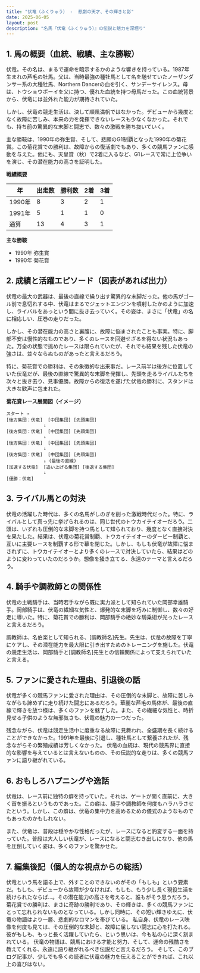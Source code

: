 ```yaml
---
title: "伏竜（ふくりゅう） -  悲劇の天才、その輝きと影"
date: 2025-06-05
layout: post
description: "名馬『伏竜（ふくりゅう）』の伝説と魅力を深堀り"
---
```


## 1. 馬の概要（血統、戦績、主な勝鞍）

伏竜。その名は、まるで運命を暗示するかのような響きを持っている。1987年生まれの芦毛の牡馬。父は、当時最強の種牡馬として名を馳せていたノーザンダンサー系の大種牡馬、Northern Dancerの血を引く、サンデーサイレンス。母は、トウショウボーイを父に持つ、優れた血統を持つ母馬だった。この血統背景から、伏竜には並外れた能力が期待されていた。

しかし、伏竜の競走生活は、決して順風満帆ではなかった。デビューから幾度となく故障に苦しみ、本来の力を発揮できないレースも少なくなかった。それでも、持ち前の驚異的な末脚と闘志で、数々の激戦を勝ち抜いていく。

主な勝鞍は、1990年の弥生賞、そして、悲願のG1制覇となった1990年の菊花賞。この菊花賞での勝利は、故障からの復活劇でもあり、多くの競馬ファンに感動を与えた。他にも、天皇賞（秋）で2着に入るなど、G1レースで常に上位争いを演じ、その潜在能力の高さを証明した。

**戦績概要**

| 年 | 出走数 | 勝利数 | 2着 | 3着 |
|---|---|---|---|---|
| 1990年 | 8 | 3 | 2 | 1 |
| 1991年 | 5 | 1 | 1 | 0 |
| 通算 | 13 | 4 | 3 | 1 |


**主な勝鞍**

* 1990年 弥生賞
* 1990年 菊花賞


## 2. 成績と活躍エピソード（図表があれば出力）

伏竜の最大の武器は、最後の直線で繰り出す驚異的な末脚だった。他の馬がゴール前で息切れする中、伏竜はまるでジェットエンジンを噴射したかのように加速し、ライバルをあっという間に抜き去っていく。その姿は、まさに「伏竜」の名に相応しい、圧巻の走りだった。

しかし、その潜在能力の高さと裏腹に、故障に悩まされたことも事実。特に、脚部不安は慢性的なものであり、多くのレースを回避せざるを得ない状況もあった。万全の状態で挑めたレースは限られていたが、それでも結果を残した伏竜の強さは、並々ならぬものがあったと言えるだろう。

特に、菊花賞での勝利は、その象徴的な出来事だ。レース前半は後方に位置していた伏竜だが、最後の直線で驚異的な末脚を発揮し、先頭を走るライバルたちを次々と抜き去り、見事優勝。故障からの復活を遂げた伏竜の勝利に、スタンドは大きな歓声に包まれた。


**菊花賞レース展開図（イメージ）**

```
スタート → 
[後方集団：伏竜]  [中団集団] [先頭集団]
              ↓
[後方集団：伏竜]  [中団集団] [先頭集団]
              ↓
[後方集団：伏竜]  [中団集団] [先頭集団]
              ↓
[後方集団：伏竜]  [中団集団] [先頭集団]
              ↓ (最後の直線)
[加速する伏竜]  [追い上げる集団] [後退する集団]
              ↓
[優勝：伏竜]
```


## 3. ライバル馬との対決

伏竜の活躍した時代は、多くの名馬がしのぎを削った激戦時代だった。特に、ライバルとして真っ先に挙げられるのは、同じ世代のトウカイテイオーだろう。二頭は、いずれも圧倒的な末脚を持つ馬として知られており、幾度となく直接対決を果たした。結果は、伏竜の菊花賞制覇、トウカイテイオーのダービー制覇と、互いに主要レースを制覇する形で幕を閉じた。しかし、もしも伏竜が故障に悩まされずに、トウカイテイオーとより多くのレースで対決していたら、結果はどのように変わっていたのだろうか。想像を掻き立てる、永遠のテーマと言えるだろう。


## 4. 騎手や調教師との関係性

伏竜の主戦騎手は、当時若手ながら既に実力派として知られていた岡部幸雄騎手。岡部騎手は、伏竜の繊細な気性と、爆発的な末脚を巧みに制御し、数々の好走に導いた。特に、菊花賞での勝利は、岡部騎手の絶妙な騎乗術が光ったレースと言えるだろう。

調教師は、名伯楽として知られる、[調教師名]先生。先生は、伏竜の故障を丁寧にケアし、その潜在能力を最大限に引き出すためのトレーニングを施した。伏竜の競走生活は、岡部騎手と[調教師名]先生との信頼関係によって支えられていたと言える。


## 5. ファンに愛された理由、引退後の話

伏竜が多くの競馬ファンに愛された理由は、その圧倒的な末脚と、故障に苦しみながらも諦めずに走り続けた闘志にあるだろう。華麗な芦毛の馬体が、最後の直線で輝きを放つ様は、多くのファンを魅了した。また、その繊細な気性と、時折見せる子供のような無邪気さも、伏竜の魅力の一つだった。

残念ながら、伏竜は競走生活中に度重なる故障に見舞われ、全盛期を長く続けることができなかった。1991年を最後に引退し、種牡馬として繋養されたが、残念ながらその繁殖成績は芳しくなかった。  伏竜の血統は、現代の競馬界に直接的な影響を与えているとは言えないものの、その伝説的な走りは、多くの競馬ファンに語り継がれている。


## 6. おもしろハプニングや逸話

伏竜は、レース前に独特の癖を持っていた。それは、ゲートが開く直前に、大きく首を振るというものであった。この癖は、騎手や調教師を何度もハラハラさせたという。しかし、この癖は、伏竜の集中力を高めるための儀式のようなものでもあったのかもしれない。

また、伏竜は、普段は穏やかな性格だったが、レースになると豹変する一面を持っていた。普段は大人しい伏竜が、レースになると闘志むき出しになり、他の馬を圧倒していく姿は、多くのファンを驚かせた。


## 7. 編集後記（個人的な視点からの総括）

伏竜という馬を語る上で、外すことのできないのがその「もしも」という要素だ。もしも、デビューから故障が少なければ、もしも、もう少し長く現役生活を続けられたならば…。その潜在能力の高さを考えると、誰もがそう思うだろう。  菊花賞での勝利は、まさに奇跡の勝利であり、その輝きは、多くの競馬ファンにとって忘れられないものとなっている。しかし同時に、その短い輝きゆえに、伏竜の物語はより一層、悲劇的なロマンを帯びている。  私自身、伏竜のレース映像を何度も見ては、その圧倒的な末脚と、故障に屈しない闘志に心を打たれる。彼がもしも、もっと長く活躍していたら、という思いは、今も私の心に深く刻まれている。  伏竜の物語は、競馬における才能と努力、そして、運命の残酷さを教えてくれる、永遠に語り継がれるべき伝説だと言えるだろう。  そして、このブログ記事が、少しでも多くの読者に伏竜の魅力を伝えることができれば、これ以上の喜びはない。
